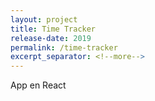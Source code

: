 ```yaml
---
layout: project
title: Time Tracker
release-date: 2019
permalink: /time-tracker
excerpt_separator: <!--more-->
---
```


App en React

